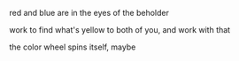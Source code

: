red and blue are in the eyes of the beholder

work to find what's yellow to both of you, and work with that

the color wheel spins itself, maybe
